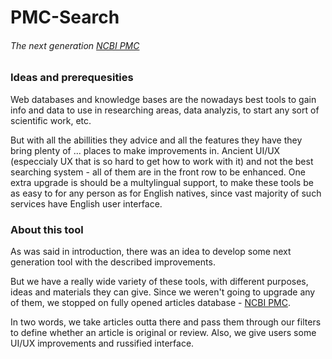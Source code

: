 # PMC-Search
###### The next generation [NCBI PMC](https://www.ncbi.nlm.nih.gov/pmc/)

### Ideas and prerequesities
Web databases and knowledge bases are the nowadays best tools to gain info and data to use in researching areas, data analyzis, to start any sort of scientific work, etc.

But with all the abillities they advice and all the features they have they bring plenty of ... places to make improvements in. Ancient UI/UX (especcialy UX that is so hard to get how to work with it) and not the best searching system - all of them are in the front row to be enhanced. One extra upgrade is should be a multylingual support, to make these tools be as easy to for any person as for English natives, since vast majority of such services have English user interface.

### About this tool
As was said in introduction, there was an idea to develop some next generation tool with the described improvements.

But we have a really wide variety of these tools, with different purposes, ideas and materials they can give. Since we weren't going to upgrade any of them, we stopped on fully opened articles database - [NCBI PMC](https://www.ncbi.nlm.nih.gov/pmc/).

In two words, we take articles outta there and pass them through our filters to define whether an article is original or review. Also, we give users some UI/UX improvements and russified interface.
